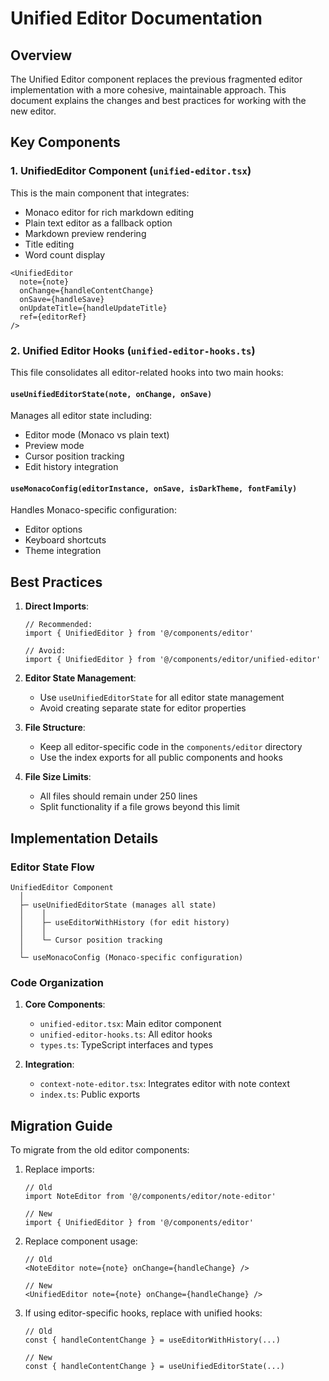 # Unified Editor Documentation

## Overview

The Unified Editor component replaces the previous fragmented editor implementation with a more cohesive, maintainable approach. This document explains the changes and best practices for working with the new editor.

## Key Components

### 1. UnifiedEditor Component (`unified-editor.tsx`)

This is the main component that integrates:
- Monaco editor for rich markdown editing
- Plain text editor as a fallback option
- Markdown preview rendering
- Title editing
- Word count display

```tsx
<UnifiedEditor
  note={note}
  onChange={handleContentChange}
  onSave={handleSave}
  onUpdateTitle={handleUpdateTitle}
  ref={editorRef}
/>
```

### 2. Unified Editor Hooks (`unified-editor-hooks.ts`)

This file consolidates all editor-related hooks into two main hooks:

#### `useUnifiedEditorState(note, onChange, onSave)`

Manages all editor state including:
- Editor mode (Monaco vs plain text)
- Preview mode
- Cursor position tracking
- Edit history integration

#### `useMonacoConfig(editorInstance, onSave, isDarkTheme, fontFamily)`

Handles Monaco-specific configuration:
- Editor options
- Keyboard shortcuts
- Theme integration

## Best Practices

1. **Direct Imports**:
   ```tsx
   // Recommended:
   import { UnifiedEditor } from '@/components/editor'
   
   // Avoid:
   import { UnifiedEditor } from '@/components/editor/unified-editor'
   ```

2. **Editor State Management**:
   - Use `useUnifiedEditorState` for all editor state management
   - Avoid creating separate state for editor properties

3. **File Structure**:
   - Keep all editor-specific code in the `components/editor` directory
   - Use the index exports for all public components and hooks

4. **File Size Limits**:
   - All files should remain under 250 lines
   - Split functionality if a file grows beyond this limit

## Implementation Details

### Editor State Flow

```
UnifiedEditor Component
  │
  ├─ useUnifiedEditorState (manages all state)
  │    │
  │    ├─ useEditorWithHistory (for edit history)
  │    │
  │    └─ Cursor position tracking
  │
  └─ useMonacoConfig (Monaco-specific configuration)
```

### Code Organization

1. **Core Components**:
   - `unified-editor.tsx`: Main editor component
   - `unified-editor-hooks.ts`: All editor hooks
   - `types.ts`: TypeScript interfaces and types

2. **Integration**:
   - `context-note-editor.tsx`: Integrates editor with note context
   - `index.ts`: Public exports

## Migration Guide

To migrate from the old editor components:

1. Replace imports:
   ```tsx
   // Old
   import NoteEditor from '@/components/editor/note-editor'
   
   // New
   import { UnifiedEditor } from '@/components/editor'
   ```

2. Replace component usage:
   ```tsx
   // Old
   <NoteEditor note={note} onChange={handleChange} />
   
   // New
   <UnifiedEditor note={note} onChange={handleChange} />
   ```

3. If using editor-specific hooks, replace with unified hooks:
   ```tsx
   // Old
   const { handleContentChange } = useEditorWithHistory(...)
   
   // New
   const { handleContentChange } = useUnifiedEditorState(...)
   ```
